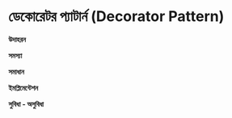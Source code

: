 # ডেকোরেটর প্যাটার্ন (Decorator Pattern)   

**উদাহরন**                    

**সমস্যা**         
     
**সমাধান**                                     

**ইমপ্লিমেন্টেশন**                

**সুবিধা - অসুবিধা**              